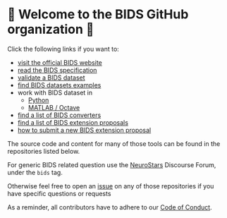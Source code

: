 # 👋 Welcome to the BIDS GitHub organization 👋

Click the following links if you want to:

- [visit the official BIDS website](https://bids.neuroimaging.io/)
- [read the BIDS specification](https://bids-specification.readthedocs.io/en/latest/)
- [validate a BIDS dataset](https://bids-standard.github.io/bids-validator/)
- [find BIDS datasets examples](https://github.com/bids-standard/bids-examples#bids-examples)
- work with BIDS dataset in
  - [Python](https://bids-standard.github.io/pybids/)
  - [MATLAB / Octave](https://bids-matlab.readthedocs.io/en/main/index.html)
  <!-- - R -->
- [find a list of BIDS converters](https://bids.neuroimaging.io/tools/converters.html)
- [find a list of BIDS extension proposals](https://bids.neuroimaging.io/extensions/beps.html)
- [how to submit a new BIDS extension proposal](https://bids.neuroimaging.io/extensions/process.html)

The source code and content for many of those tools can be found in the
repositories listed below.

For generic BIDS related question use the
[NeuroStars](https://neurostars.org/tags/bids) Discourse Forum, under the `bids`
tag.

Otherwise feel free to open an
[issue](https://docs.github.com/en/issues/tracking-your-work-with-issues/about-issues)
on any of those repositories if you have specific questions or requests

As a reminder, all contributors have to adhere to our
[Code of Conduct](https://bids.neuroimaging.io/collaboration/bids_github/CODE_OF_CONDUCT.html).
